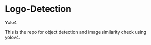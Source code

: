 # Logo-Detection
Yolo4


This is the repo for object detection and image similarity check using yolov4. 
